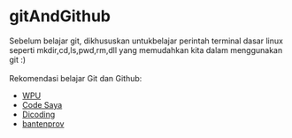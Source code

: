 # gitAndGithub
Sebelum belajar git, dikhususkan untukbelajar perintah terminal dasar linux seperti mkdir,cd,ls,pwd,rm,dll yang memudahkan kita dalam menggunakan git :)  <br><br>Rekomendasi belajar Git dan Github:
* [WPU](https://www.youtube.com/watch?v=lTMZxWMjXQU&list=PLFIM0718LjIVknj6sgsSceMqlq242-jNf)
* [Code Saya](https://codesaya.com/git)
* [Dicoding](https://www.dicoding.com/academies/317)
* [bantenprov](https://github.com/bantenprov/cara-penggunaan-github)
